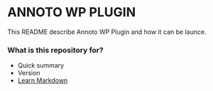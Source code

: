 # ANNOTO WP PLUGIN #

This README describe Annoto WP Plugin and how it can be launce.

### What is this repository for? ###

* Quick summary
* Version
* [Learn Markdown](https://bitbucket.org/tutorials/markdowndemo)
